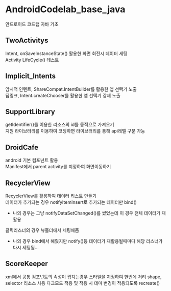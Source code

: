 # AndroidCodelab_base_java
안드로이드 코드랩 자바 기초

## TwoActivitys 
Intent, onSaveInstanceState() 활용한 화면 회전시 데이터 세팅<br>
Activity LifeCycle() 테스트

## Implicit_Intents
암시적 인텐트, ShareCompat.IntentBuilder를 활용한 앱 선택기 노출<br>
딥링크, Intent.createChooser를 활용한 앱 선택기 강제 노출

## SupportLibrary
getIdentifier()를 이용한 리소스의 id를 동적으로 가져오기<br>
지원 라이브러리를 이용하여 코딩하면 라이브러리를 통해 api레벨 구분 가능

## DroidCafe
android 기본 컴포넌트 활용<br>
Manifest에서 parent activity를 지정하여 화면이동하기

## RecyclerView
RecyclerView를 활용하여 데이터 리스트 만들기<br>
데이터가 추가되는 경우 notifyItemInsert로 추가되는 데이터만 bind()
  * 나의 경우는 그냥 notifyDataSetChanged()를 썼었는데 이 경우 전체 데이터가 재활용<br>
  
클릭리스너의 경우 뷰홀더에서 세팅해줌 
  * 나의 경우 bind에서 해줬지만 notify()등 데이터가 재활용될때마다 해당 리스너가 다시 세팅됨...

## ScoreKeeper
xml에서 공통 컴포넌트의 속성이 겹치는경우 스타일을 지정하여 한번에 처리
shape, selector 리소스 사용
다크모드 적용 및 적용 시 테마 변경이 적용되도록 recreate() 
